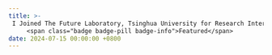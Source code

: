 ```yaml
---
title: >-
 I Joined The Future Laboratory, Tsinghua University for Research Internship
     <span class="badge badge-pill badge-info">Featured</span>
date: 2024-07-15 00:00:00 +0800
---
```

